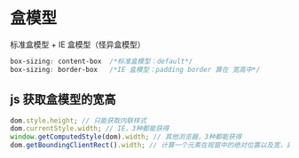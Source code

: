 # 盒模型

标准盒模型 + IE 盒模型（怪异盒模型）

```css
box-sizing: content-box  /*标准盒模型：default*/
box-sizing: border-box   /*IE 盒模型：padding border 算在 宽高中*/
```

## js 获取盒模型的宽高

```javascript
dom.style.height; // 只能获取内联样式
dom.currentStyle.width; // IE，3种都能获得
window.getComputedStyle(dom).width; // 其他浏览器，3种都能获得
dom.getBoundingClientRect().width; // 计算一个元素在视窗中的绝对位置以及宽，高。
```
